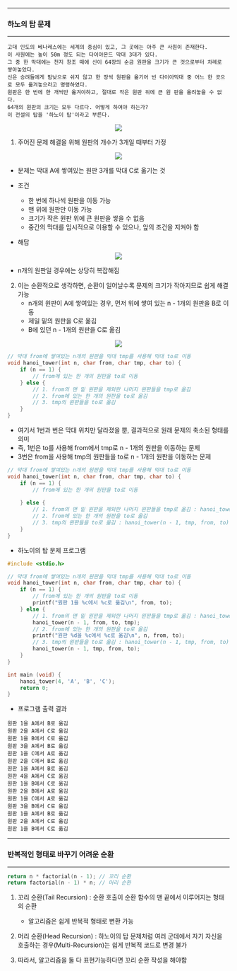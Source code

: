 -----
### 하노의 탑 문제
-----
```
고대 인도의 베나레스에는 세계의 중심이 있고, 그 곳에는 아주 큰 사원이 존재한다.
이 사원에는 높이 50m 정도 되는 다이아몬드 막대 3대가 있다.
그 중 한 막대에는 천지 창조 때에 신이 64장의 순금 원판을 크기가 큰 것으로부터 차례로 쌓아놓았다.
신은 승려들에게 밤낮으로 쉬지 않고 한 장씩 원판을 옮기어 빈 다이아막대 중 어느 한 곳으로 모두 옮겨놓으라고 명령하였다.
원판은 한 번에 한 개씩만 옮겨야하고, 절대로 작은 원판 위에 큰 원 판을 올려놓을 수 없다.
64개의 원판의 크기는 모두 다르다. 어떻게 하여야 하는가?
이 전설의 탑을 '하노이 탑'이라고 부른다.
```
<div align="center">
<img src="https://github.com/user-attachments/assets/4c38b04f-c19a-4be8-a795-3347227c2a77">
</div>

1. 주어진 문제 해결을 위해 원판의 개수가 3개일 때부터 가정
<div align="center">
<img src="https://github.com/user-attachments/assets/06d8aec0-2f94-40a4-911b-249d45f225d6">
</div>

  - 문제는 막대 A에 쌓여있는 원판 3개를 막대 C로 옮기는 것
  - 조건
    + 한 번에 하나씩 원판을 이동 가능
    + 맨 위에 원판만 이동 가능
    + 크기가 작은 원판 위에 큰 원판을 쌓을 수 없음
    + 중간의 막대를 임시적으로 이용할 수 있으나, 앞의 조건을 지켜야 함

  - 해답
<div align="center">
<img src="https://github.com/user-attachments/assets/4e9a7390-2752-45ea-9a1e-b98bf13eee40">
</div>

  - n개의 원판일 경우에는 상당히 복잡해짐

2. 이는 순환적으로 생각하면, 순환이 일어날수록 문제의 크기가 작아지므로 쉽게 해결 가능
   - n개의 원판이 A에 쌓여있는 경우, 먼저 위에 쌓여 있는 n - 1개의 원판을 B로 이동
   - 제일 밑의 원판을 C로 옮김
   - B에 있던 n - 1개의 원판을 C로 옮김
<div align="center">
<img src="https://github.com/user-attachments/assets/18759dda-7072-4f93-b6f2-e49cb428f18c">
</div>

```c
// 막대 from에 쌓여있는 n개의 원판을 막대 tmp를 사용해 막대 to로 이동
void hanoi_tower(int n, char from, char tmp, char to) {
    if (n == 1) {
        // from에 있는 한 개의 원판을 to로 이동
    } else {
        // 1. from의 맨 밑 원판을 제외한 나머지 원판들을 tmp로 옮김
        // 2. from에 있는 한 개의 원판을 to로 옮김
        // 3. tmp의 원판들을 to로 옮김
    }
}
```
  - 여기서 1번과 번은 막대 위치만 달라졌을 뿐, 결과적으로 원래 문제의 축소된 형태를 의미
  - 즉, 1번은 to를 사용해 from에서 tmp로 n - 1개의 원판을 이동하는 문제
  - 3번은 from을 사용해 tmp의 원판들을 to로 n - 1개의 원판을 이동하는 문제
```c
// 막대 from에 쌓여있는 n개의 원판을 막대 tmp를 사용해 막대 to로 이동
void hanoi_tower(int n, char from, char tmp, char to) {
    if (n == 1) {
        // from에 있는 한 개의 원판을 to로 이동
    
    } else {
        // 1. from의 맨 밑 원판을 제외한 나머지 원판들을 tmp로 옮김 : hanoi_tower(n - 1, from, to, tmp);
        // 2. from에 있는 한 개의 원판을 to로 옮김
        // 3. tmp의 원판들을 to로 옮김 : hanoi_tower(n - 1, tmp, from, to);
    }
}
```
  - 하노이의 탑 문제 프로그램
```c
#include <stdio.h>

// 막대 from에 쌓여있는 n개의 원판을 막대 tmp를 사용해 막대 to로 이동
void hanoi_tower(int n, char from, char tmp, char to) {
    if (n == 1) {
        // from에 있는 한 개의 원판을 to로 이동
        printf("원판 1을 %c에서 %c로 옮김\n", from, to);
    } else {
        // 1. from의 맨 밑 원판을 제외한 나머지 원판들을 tmp로 옮김 : hanoi_tower(n - 1, from, to, tmp);
        hanoi_tower(n - 1, from, to, tmp);
        // 2. from에 있는 한 개의 원판을 to로 옮김
        printf("원판 %d을 %c에서 %c로 옮김\n", n, from, to);
        // 3. tmp의 원판들을 to로 옮김 : hanoi_tower(n - 1, tmp, from, to);
        hanoi_tower(n - 1, tmp, from, to);
    }
}

int main (void) {
    hanoi_tower(4, 'A', 'B', 'C');
    return 0;
}
```
  - 프로그램 출력 결과
```
원판 1을 A에서 B로 옮김
원판 2을 A에서 C로 옮김
원판 1을 B에서 C로 옮김
원판 3을 A에서 B로 옮김
원판 1을 C에서 A로 옮김
원판 2을 C에서 B로 옮김
원판 1을 A에서 B로 옮김
원판 4을 A에서 C로 옮김
원판 1을 B에서 C로 옮김
원판 2을 B에서 A로 옮김
원판 1을 C에서 A로 옮김
원판 3을 B에서 C로 옮김
원판 1을 A에서 B로 옮김
원판 2을 A에서 C로 옮김
원판 1을 B에서 C로 옮김
```

-----
### 반복적인 형태로 바꾸기 어려운 순환
-----
```c
return n * factorial(n - 1); // 꼬리 순환
return factorial(n - 1) * n; // 머리 순환
```
1. 꼬리 순환(Tail Recursion) : 순환 호출이 순환 함수의 맨 끝에서 이루어지는 형태의 순환
   - 알고리즘은 쉽게 반복적 형태로 변환 가능

2. 머리 순환(Head Recursion) : 하노이의 탑 문제처럼 여러 군데에서 자기 자신을 호출하는 경우(Multi-Recursion)는 쉽게 반복적 코드로 변경 불가
3. 따라서, 알고리즘을 둘 다 표현가능하다면 꼬리 순환 작성을 해야함
